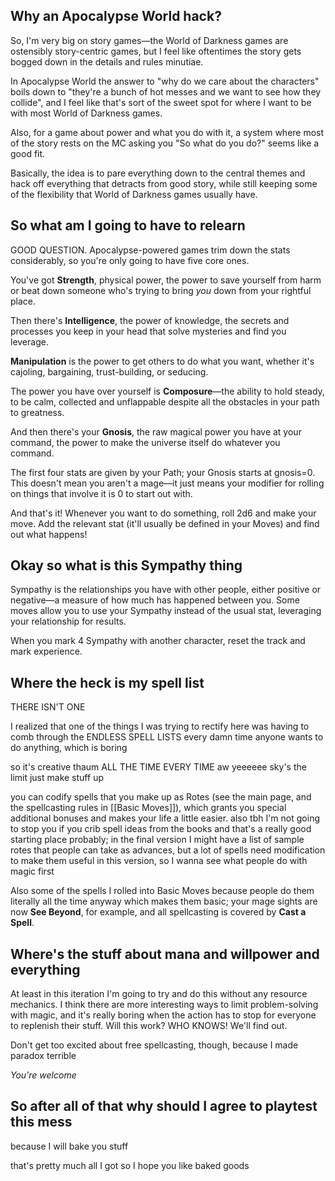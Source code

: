 ## Why an Apocalypse World hack?

So, I'm very big on story games—the World of Darkness games are ostensibly story-centric games, but I feel like oftentimes the story gets bogged down in the details and rules minutiae.

In Apocalypse World the answer to "why do we care about the characters" boils down to "they're a bunch of hot messes and we want to see how they collide", and I feel like that's sort of the sweet spot for where I want to be with most World of Darkness games.

Also, for a game about power and what you do with it, a system where most of the story rests on the MC asking you "So what do you do?" seems like a good fit.

Basically, the idea is to pare everything down to the central themes and hack off everything that detracts from good story, while still keeping some of the flexibility that World of Darkness games usually have.

## So what am I going to have to relearn

GOOD QUESTION. Apocalypse-powered games trim down the stats considerably, so you're only going to have five core ones.

You've got **Strength**, physical power, the power to save yourself from harm or beat down someone who's trying to bring *you* down from your rightful place.

Then there's **Intelligence**, the power of knowledge, the secrets and processes you keep in your head that solve mysteries and find you leverage.

**Manipulation** is the power to get others to do what you want, whether it's cajoling, bargaining, trust-building, or seducing.

The power you have over yourself is **Composure**—the ability to hold steady, to be calm, collected and unflappable despite all the obstacles in your path to greatness.

And then there's your **Gnosis**, the raw magical power you have at your command, the power to make the universe itself do whatever you command.

The first four stats are given by your Path; your Gnosis starts at gnosis=0. This doesn't mean you aren't a mage—it just means your modifier for rolling on things that involve it is 0 to start out with.

And that's it! Whenever you want to do something, roll 2d6 and make your move. Add the relevant stat (it'll usually be defined in your Moves) and find out what happens!

## Okay so what is this Sympathy thing

Sympathy is the relationships you have with other people, either positive or negative—a measure of how much has happened between you. Some moves allow you to use your Sympathy instead of the usual stat, leveraging your relationship for results.

When you mark 4 Sympathy with another character, reset the track and mark experience.

## Where the heck is my spell list

THERE ISN'T ONE

I realized that one of the things I was trying to rectify here was having to comb through the ENDLESS SPELL LISTS every damn time anyone wants to do anything, which is boring

so it's creative thaum ALL THE TIME EVERY TIME aw yeeeeee sky's the limit just make stuff up

you can codify spells that you make up as Rotes (see the main page, and the spellcasting rules in [[Basic Moves]]), which grants you special additional bonuses and makes your life a little easier. also tbh I'm not going to stop you if you crib spell ideas from the books and that's a really good starting place probably; in the final version I might have a list of sample rotes that people can take as advances, but a lot of spells need modification to make them useful in this version, so I wanna see what people do with magic first

Also some of the spells I rolled into Basic Moves because people do them literally all the time anyway which makes them basic; your mage sights are now **See Beyond**, for example, and all spellcasting is covered by **Cast a Spell**.

## Where's the stuff about mana and willpower and everything

At least in this iteration I'm going to try and do this without any resource mechanics. I think there are more interesting ways to limit problem-solving with magic, and it's really boring when the action has to stop for everyone to replenish their stuff. Will this work? WHO KNOWS! We'll find out.

Don't get too excited about free spellcasting, though, because I made paradox terrible

*You're welcome*

## So after all of that why should I agree to playtest this mess

because I will bake you stuff

that's pretty much all I got so I hope you like baked goods